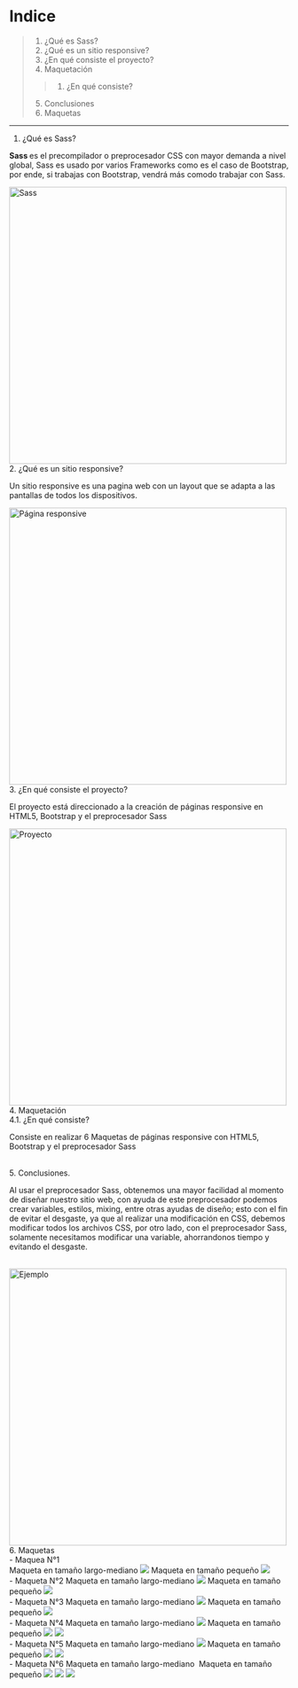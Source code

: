 # Indice
> 1. ¿Qué es Sass?
> 2. ¿Qué es un sitio responsive?
> 3. ¿En qué consiste el proyecto?
> 4. Maquetación
>> 1. ¿En qué consiste?
> 5. Conclusiones
> 6. Maquetas
----
1. ¿Qué es Sass?
<p> <b> Sass </b> es el precompilador o preprocesador CSS con mayor demanda a nivel global, Sass es usado por varios Frameworks como es el caso de Bootstrap, por ende, si trabajas con Bootstrap, vendrá más comodo trabajar con Sass. </p>
<img src="https://miro.medium.com/max/1068/1*_rO99p3EWcCIhNMLniqBSw.png" alt="Sass" width="500px" heigth="auto">
<br />
2. ¿Qué es un sitio responsive?
<p> Un sitio responsive es una pagina web con un layout que se adapta a las pantallas de todos los dispositivos. </p>
<img src="https://encrypted-tbn0.gstatic.com/images?q=tbn:ANd9GcToS8jnzPZ6MAUIjDWUGRh92ZySt4TZABT6HA&usqp=CAU" alt="Página responsive" width="500px" heigth="auto">
<br />
3. ¿En qué consiste el proyecto?
<p> El proyecto está direccionado a la creación de páginas responsive en HTML5, Bootstrap y el preprocesador Sass </p>
<img src="https://encrypted-tbn0.gstatic.com/images?q=tbn:ANd9GcSwrmlEqMmGZUvo-Av4wb-wG6famkrCZwLxUw&usqp=CAU" alt="Proyecto" width="500px" heigth="auto">
<br />
4. Maquetación
<br />
4.1. ¿En qué consiste? 
<p> Consiste en realizar 6 Maquetas de páginas responsive con HTML5, Bootstrap y el preprocesador Sass</p>
<br />
5. Conclusiones.
<p> Al usar el preprocesador Sass, obtenemos una mayor facilidad al momento de diseñar nuestro sitio web, con ayuda de este preprocesador podemos crear variables, estilos,  mixing, entre otras ayudas de diseño; esto con el fin de evitar el desgaste, ya que al realizar una modificación en CSS, debemos modificar todos los archivos CSS, por otro lado, con el preprocesador Sass, solamente necesitamos modificar una variable, ahorrandonos tiempo y evitando el desgaste.</p>
<br />
<img src="https://user-images.githubusercontent.com/102183213/165349299-63824f62-8f1b-43b0-a1b3-38c601d4f3a4.png" alt="Ejemplo" width="500px" heigth="auto">
<br />
6. Maquetas
<br />
- Maquea N°1
<br />
Maqueta en tamaño largo-mediano
<img src="https://user-images.githubusercontent.com/102183213/165412617-eea1ae37-e924-40eb-8b9a-4a3e640140d4.png">
Maqueta en tamaño pequeño
<img src="https://user-images.githubusercontent.com/102183213/165412658-1405b543-b65f-4c57-b169-5a770ec77bc8.png">
<br />
- Maqueta N°2
Maqueta en tamaño largo-mediano
<img src="https://user-images.githubusercontent.com/102183213/165412728-8971a75e-1e65-4428-a4d0-821674025a48.png">
Maqueta en tamaño pequeño
<img src="https://user-images.githubusercontent.com/102183213/165412687-a9a78a78-e94c-4cc8-b423-ef0dc6e2faa7.png">
<br />
- Maqueta N°3
Maqueta en tamaño largo-mediano
<img src="https://user-images.githubusercontent.com/102183213/165412758-98f5370b-cba7-4a4a-b6c9-9f8d625e305f.png">
Maqueta en tamaño pequeño
<img src="https://user-images.githubusercontent.com/102183213/165412797-1d9fe0f9-e661-4c26-96dc-83920eb45c19.png">
<br />
- Maqueta N°4
Maqueta en tamaño largo-mediano
<img src="https://user-images.githubusercontent.com/102183213/165413792-377c52b7-50f5-42dc-aa29-9b38dadaa94d.png">
Maqueta en tamaño pequeño
<img src="https://user-images.githubusercontent.com/102183213/165412848-898b4796-3449-48a5-8c86-55ef41484aec.png">
<img src="https://user-images.githubusercontent.com/102183213/165412896-52695d04-a93a-4490-b80c-583328767327.png">
<br />
- Maqueta N°5
Maqueta en tamaño largo-mediano
<img src="https://user-images.githubusercontent.com/102183213/165413878-7cd7a31c-bce3-40b6-a78d-814311cc36d4.png">
Maqueta en tamaño pequeño
<img src="https://user-images.githubusercontent.com/102183213/165413920-d1418dce-e040-4b30-b69c-9d3fc324a9e5.png">
<img src="https://user-images.githubusercontent.com/102183213/165413954-6976aa01-9184-409b-8b9a-02da78c23916.png">
<br />
- Maqueta N°6
Maqueta en tamaño largo-mediano
<img src="">
Maqueta en tamaño pequeño
<img src="https://user-images.githubusercontent.com/102183213/165414050-bea5fdd6-1a9c-41d3-ab68-aca08255cfec.png">
<img src="https://user-images.githubusercontent.com/102183213/165414103-eea9a338-c849-4d19-9291-e1ca10eec7b4.png">
<img src="https://user-images.githubusercontent.com/102183213/165414151-56045a07-a7bd-46fc-ac5d-f93887f72283.png">
<br />
